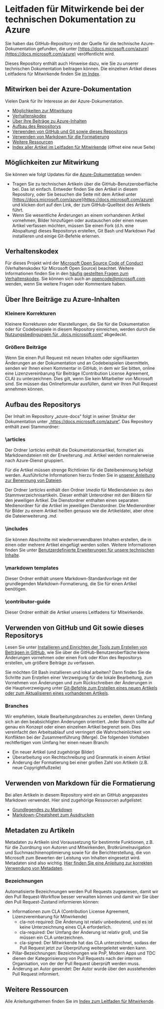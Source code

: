 # <a name="azure-technical-documentation-contributor-guide"></a>Leitfaden für Mitwirkende bei der technischen Dokumentation zu Azure
Sie haben das GitHub-Repository mit der Quelle für die technische Azure-Dokumentation gefunden, die unter [https://docs.microsoft.com/azure](https://docs.microsoft.com/azure) veröffentlicht wird.

Dieses Repository enthält auch Hinweise dazu, wie Sie zu unserer technischen Dokumentation beitragen können. Die einzelnen Artikel dieses Leitfadens für Mitwirkende finden Sie [im Index](contributor-guide/contributor-guide-index.md).

## <a name="contribute-to-azure-documentation"></a>Mitwirken bei der Azure-Dokumentation
Vielen Dank für Ihr Interesse an der Azure-Dokumentation.

* [Möglichkeiten zur Mitwirkung](#ways-to-contribute)
* [Verhaltenskodex](#code-of-conduct)
* [Über Ihre Beiträge zu Azure-Inhalten](#about-your-contributions-to-azure-content)
* [Aufbau des Repositorys](#repository-organization)
* [Verwenden von GitHub und Git sowie dieses Repositorys](#use-github-git-and-this-repository)
* [Verwenden von Markdown für die Formatierung](#how-to-use-markdown-to-format-your-topic)
* [Weitere Ressourcen](#more-resources)
* [Index aller Artikel im Leitfaden für Mitwirkende](contributor-guide/contributor-guide-index.md) (öffnet eine neue Seite)

## <a name="ways-to-contribute"></a>Möglichkeiten zur Mitwirkung
Sie können wie folgt Updates für die [Azure-Dokumentation](https://docs.microsoft.com/azure) senden:

* Tragen Sie zu technischen Artikeln über die GitHub-Benutzeroberfläche bei. Das ist einfach. Entweder finden Sie den Artikel in diesem Repository, oder Sie besuchen die Seite mit dem Artikel unter [https://docs.microsoft.com/azure](https://docs.microsoft.com/azure) und klicken dort auf den Link, der zum GitHub-Quelltext des Artikels führt.
* Wenn Sie wesentliche Änderungen an einem vorhandenen Artikel vornehmen, Bilder hinzufügen oder austauschen oder einen neuen Artikel verfassen möchten, müssen Sie einen Fork (d.h. eine Abspaltung) dieses Repositorys erstellen, Git Bash und Markdown Pad installieren und einige Git-Befehle erlernen.

## <a name="code-of-conduct"></a>Verhaltenskodex
Für dieses Projekt wird der [Microsoft Open Source Code of Conduct](https://opensource.microsoft.com/codeofconduct/) (Verhaltenskodex für Microsoft Open Source) beachtet. Weitere Informationen finden Sie in den [häufig gestellten Fragen zum Verhaltenskodex](https://opensource.microsoft.com/codeofconduct/faq/). Sie können sich auch an [opencode@microsoft.com](mailto:opencode@microsoft.com) wenden, wenn Sie weitere Fragen oder Kommentare haben.

## <a name="about-your-contributions-to-azure-content"></a>Über Ihre Beiträge zu Azure-Inhalten
### <a name="minor-corrections"></a>Kleinere Korrekturen
Kleinere Korrekturen oder Klarstellungen, die Sie für die Dokumentation oder für Codebeispiele in diesem Repository einreichen, werden durch die [Nutzungsbedingungen für „docs.microsoft.com“](https://docs.microsoft.com/legal/termsofuse) abgedeckt.

### <a name="larger-submissions"></a>Größere Beiträge
Wenn Sie einen Pull Request mit neuen Inhalten oder signifikanten Änderungen an der Dokumentation und an Codebeispielen übermitteln, senden wir Ihnen einen Kommentar in GitHub, in dem wir Sie bitten, online eine Lizenzvereinbarung für Beiträge (Contribution License Agreement, CLA) zu unterzeichnen. Dies gilt, wenn Sie kein Mitarbeiter von Microsoft sind. Sie müssen das Onlineformular ausfüllen, damit wir Ihren Pull Request annehmen können.

## <a name="repository-organization"></a>Aufbau des Repositorys
Der Inhalt im Repository „azure-docs“ folgt in seiner Struktur der Dokumentation unter „https://docs.microsoft.com/azure“. Das Repository enthält zwei Stammordner:

### <a name="articles"></a>\articles
Der Ordner *\articles* enthält die Dokumentationsartikel, formatiert als Markdowndateien mit der Erweiterung *.md*. Artikel werden normalerweise nach Azure-Dienst gruppiert.

Für die Artikel müssen strenge Richtlinien für die Dateibenennung befolgt werden. Ausführliche Informationen hierzu finden Sie in [unserer Anleitung zur Benennung von Dateien](contributor-guide/file-names-and-locations.md).

Der Ordner *\articles* enthält den Ordner *\media* für Mediendateien zu den Stammverzeichnisartikeln. Dieser enthält Unterordner mit den Bildern für den jeweiligen Artikel.  Die Dienstordner enthalten einen separaten Medienordner für die Artikel im jeweiligen Dienstordner. Die Medienordner für Bilder zu einem Artikel heißen genauso wie die Artikeldatei, aber ohne die Dateierweiterung *.md*.

### <a name="includes"></a>\includes
Sie können Abschnitte mit wiederverwendbaren Inhalten erstellen, die in einen oder mehrere Artikel eingefügt werden sollen. Weitere Informationen finden Sie unter [Benutzerdefinierte Erweiterungen für unsere technischen Inhalte](contributor-guide/custom-markdown-extensions.md).

### <a name="markdown-templates"></a>\markdown templates
Dieser Ordner enthält unsere Markdown-Standardvorlage mit der grundlegenden Markdown-Formatierung, die Sie für einen Artikel benötigen.

### <a name="contributor-guide"></a>\contributor-guide
Dieser Ordner enthält die Artikel unseres Leitfadens für Mitwirkende.

## <a name="use-github-git-and-this-repository"></a>Verwenden von GitHub und Git sowie dieses Repositorys
Lesen Sie unter [Installieren und Einrichten der Tools zum Erstellen von Beiträgen in GitHub](contributor-guide/tools-and-setup.md), wie Sie über die GitHub-Benutzeroberfläche kleine Änderungen vornehmen oder einen Fork oder Klon des Repositorys erstellen, um größere Beiträge zu verfassen.

Sie möchten Git Bash installieren und lokal arbeiten? Dann finden Sie die Schritte zum Erstellen einer Verzweigung für die lokale Bearbeitung, zum Vornehmen von Änderungen und zum Rückschreiben der Änderungen in die Hauptverzweigung unter [Git-Befehle zum Erstellen eines neuen Artikels oder zum Aktualisieren eines vorhandenen Artikels](contributor-guide/git-commands-for-master.md).

### <a name="branches"></a>Branches
Wir empfehlen, lokale Bearbeitungsbranches zu erstellen, deren Umfang sich an den beabsichtigten Änderungen orientiert. Jeder Branch sollte auf genau ein Konzept oder einen einzelnen Artikel begrenzt sein. Dies vereinfacht den Arbeitsablauf und verringert die Wahrscheinlichkeit von Konflikten bei der Zusammenführung (Merge).  Die folgenden Vorhaben rechtfertigen vom Umfang her einen neuen Branch:

* Ein neuer Artikel (und zugehörige Bilder)
* Überarbeitung von Rechtschreibung und Grammatik in einem Artikel
* Änderung der Formatierung bei einer großen Zahl von Artikeln (z.B. neue Copyrightfußzeile)

## <a name="how-to-use-markdown-to-format-your-topic"></a>Verwenden von Markdown für die Formatierung
Bei allen Artikeln in diesem Repository wird ein an GitHub angepasstes Markdown verwendet.  Hier sind zugehörige Ressourcen aufgelistet:

* [Grundlegendes zu Markdown](https://help.github.com/articles/markdown-basics/)
* [Markdown-Cheatsheet zum Ausdrucken](./contributor-guide/media/documents/markdown-cheatsheet.pdf?raw=true)

## <a name="article-metadata"></a>Metadaten zu Artikeln
Metadaten zu Artikeln sind Voraussetzung für bestimmte Funktionen, z.B. für die Zuordnung von Autoren und Mitwirkenden, Brotkrümelnavigation und Suchmaschinenoptimierung sowie für die Berichterstellung, die von Microsoft zum Bewerten der Leistung von Inhalten eingesetzt wird. Metadaten sind also wichtig. [Hier finden Sie eine Anleitung zur korrekten Verwendung von Metadaten](contributor-guide/article-metadata.md).

### <a name="labels"></a>Bezeichnungen
Automatisierte Bezeichnungen werden Pull Requests zugewiesen, damit wir den Pull Request-Workflow besser verwalten können und damit wir Sie über den Pull Request-Zustand informieren können:

* Informationen zum CLA (Contribution License Agreement, Lizenzvereinbarung für Mitwirkende)
  * cla-not-required: Die Änderung ist relativ unbedeutend, und es ist keine Unterzeichnung eines CLA erforderlich.
  * cla-required: Der Umfang der Änderung ist relativ groß, und Sie müssen ein CLA unterzeichnen.
  * cla-signed: Der Mitwirkende hat das CLA unterzeichnet, sodass der Pull Request jetzt zur Überprüfung weitergeleitet werden kann.
* Pillar-Bezeichnungen: Bezeichnungen wie PnP, Modern Apps und TDC dienen der Kategorisierung von Pull Requests nach der internen Organisation, von der der Pull Request überprüft werden muss.
* Änderung an Autor gesendet: Der Autor wurde über den ausstehenden Pull Request informiert.

## <a name="more-resources"></a>Weitere Ressourcen
Alle Anleitungsthemen finden Sie im [Index zum Leitfaden für Mitwirkende](contributor-guide/contributor-guide-index.md).



<!--HONumber=Feb17_HO3-->


